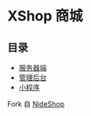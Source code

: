 # XShop 商城
## 目录
* [服务器端](server)
* [管理后台](admin)
* [小程序](mini-program)

Fork 自 [NideShop](https://nideshop.com/)